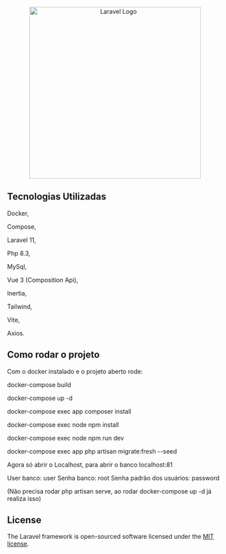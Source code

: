 <p align="center"><a href="https://laravel.com" target="_blank"><img src="https://raw.githubusercontent.com/laravel/art/master/logo-lockup/5%20SVG/2%20CMYK/1%20Full%20Color/laravel-logolockup-cmyk-red.svg" width="400" alt="Laravel Logo"></a></p>

## Tecnologias Utilizadas

Docker,

Compose,

Laravel 11,

Php 8.3,

MySql,

Vue 3 (Composition Api),

Inertia,

Tailwind,

Vite,

Axios.


## Como rodar o projeto

Com o docker instalado e o projeto aberto rode:

docker-compose build

docker-compose up -d

docker-compose exec app composer install

docker-compose exec node npm install

docker-compose exec node npm run dev

docker-compose exec app php artisan migrate:fresh --seed

Agora só abrir o Localhost, para abrir o banco localhost:81

User banco: user
Senha banco: root
Senha padrão dos usuários: password

(Não precisa rodar php artisan serve, ao rodar docker-compose up -d já realiza isso)

## License

The Laravel framework is open-sourced software licensed under the [MIT license](https://opensource.org/licenses/MIT).
